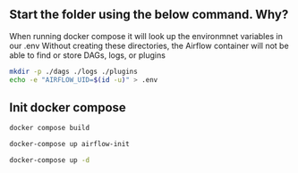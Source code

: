 ## Start the folder using the below command. Why?

When running docker compose it will look up the environmnet variables in our .env
Without creating these directories, the Airflow container will not be able to find or store DAGs, logs, or plugins

```bash
mkdir -p ./dags ./logs ./plugins
echo -e "AIRFLOW_UID=$(id -u)" > .env
```

## Init docker compose

```bash
docker compose build
```

```bash
docker-compose up airflow-init
```

```bash
docker-compose up -d
```
